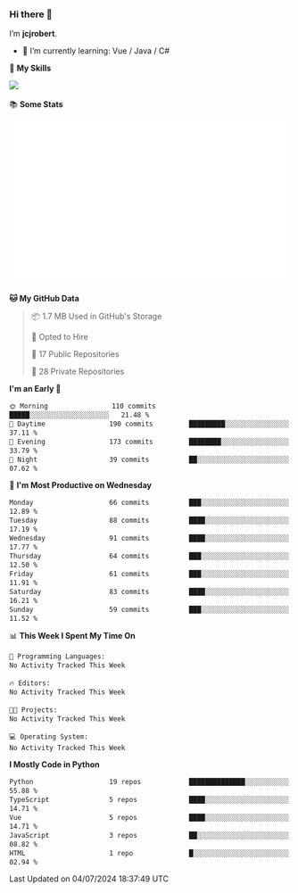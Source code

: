 ### Hi there 👋

I’m **jcjrobert**.

- 🌱 I’m currently learning: Vue / Java / C#

🌟 **My Skills**

![](https://img.shields.io/badge/-Python-3e74a2?style=flat-square&logo=Python&logoColor=fff)

📚 **Some Stats**

![](https://github.com/jcjrobert/github-stats/blob/master/generated/overview.svg)

<!--START_SECTION:waka-->
**🐱 My GitHub Data** 

> 📦 1.7 MB Used in GitHub's Storage 
 > 
> 💼 Opted to Hire
 > 
> 📜 17 Public Repositories 
 > 
> 🔑 28 Private Repositories 
 > 
**I'm an Early 🐤** 

```text
🌞 Morning                110 commits         █████░░░░░░░░░░░░░░░░░░░░   21.48 % 
🌆 Daytime                190 commits         █████████░░░░░░░░░░░░░░░░   37.11 % 
🌃 Evening                173 commits         ████████░░░░░░░░░░░░░░░░░   33.79 % 
🌙 Night                  39 commits          ██░░░░░░░░░░░░░░░░░░░░░░░   07.62 % 
```
📅 **I'm Most Productive on Wednesday** 

```text
Monday                   66 commits          ███░░░░░░░░░░░░░░░░░░░░░░   12.89 % 
Tuesday                  88 commits          ████░░░░░░░░░░░░░░░░░░░░░   17.19 % 
Wednesday                91 commits          ████░░░░░░░░░░░░░░░░░░░░░   17.77 % 
Thursday                 64 commits          ███░░░░░░░░░░░░░░░░░░░░░░   12.50 % 
Friday                   61 commits          ███░░░░░░░░░░░░░░░░░░░░░░   11.91 % 
Saturday                 83 commits          ████░░░░░░░░░░░░░░░░░░░░░   16.21 % 
Sunday                   59 commits          ███░░░░░░░░░░░░░░░░░░░░░░   11.52 % 
```


📊 **This Week I Spent My Time On** 

```text
💬 Programming Languages: 
No Activity Tracked This Week

🔥 Editors: 
No Activity Tracked This Week

🐱‍💻 Projects: 
No Activity Tracked This Week

💻 Operating System: 
No Activity Tracked This Week
```

**I Mostly Code in Python** 

```text
Python                   19 repos            ██████████████░░░░░░░░░░░   55.88 % 
TypeScript               5 repos             ████░░░░░░░░░░░░░░░░░░░░░   14.71 % 
Vue                      5 repos             ████░░░░░░░░░░░░░░░░░░░░░   14.71 % 
JavaScript               3 repos             ██░░░░░░░░░░░░░░░░░░░░░░░   08.82 % 
HTML                     1 repo              █░░░░░░░░░░░░░░░░░░░░░░░░   02.94 % 
```




 Last Updated on 04/07/2024 18:37:49 UTC
<!--END_SECTION:waka-->
